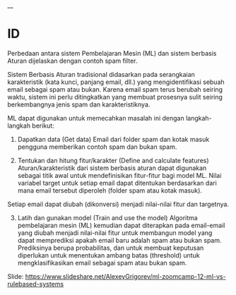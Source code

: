 __

# ID

Perbedaan antara sistem Pembelajaran Mesin (ML) dan sistem berbasis Aturan dijelaskan dengan contoh spam filter.

Sistem Berbasis Aturan tradisional didasarkan pada serangkaian karakteristik (kata kunci, panjang email, dll.) yang mengidentifikasi sebuah email sebagai spam atau bukan. Karena email spam terus berubah seiring waktu, sistem ini perlu ditingkatkan yang membuat prosesnya sulit seiring berkembangnya jenis spam dan karakteristiknya.

ML dapat digunakan untuk memecahkan masalah ini dengan langkah-langkah berikut:

1. Dapatkan data (Get data)
Email dari folder spam dan kotak masuk pengguna memberikan contoh spam dan bukan spam.

2. Tentukan dan hitung fitur/karakter (Define and calculate features)
Aturan/karakteristik dari sistem berbasis aturan dapat digunakan sebagai titik awal untuk mendefinisikan fitur-fitur bagi model ML. Nilai variabel target untuk setiap email dapat ditentukan berdasarkan dari mana email tersebut diperoleh (folder spam atau kotak masuk).

Setiap email dapat diubah (dikonversi) menjadi nilai-nilai fitur dan targetnya.

3. Latih dan gunakan model (Train and use the model)
Algoritma pembelajaran mesin (ML) kemudian dapat diterapkan pada email-email yang diubah menjadi nilai-nilai fitur untuk membangun model yang dapat memprediksi apakah email baru adalah spam atau bukan spam. Prediksinya berupa probabilitas, dan untuk membuat keputusan diperlukan untuk menentukan ambang batas (threshold) untuk mengklasifikasikan email sebagai spam atau bukan spam.


Slide: https://www.slideshare.net/AlexeyGrigorev/ml-zoomcamp-12-ml-vs-rulebased-systems





